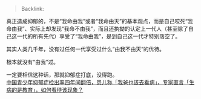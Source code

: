 > Backlink: 

真正造成抑郁的，不是“我命由我”或者“我命由天”的基本观点，而是自己咬死“我命由我”、实际上却发现“我命不由我”，而且还执拗的认定上一代人（甚至除了自己这一代的所有先代）享受了“我命由我”，是到自己这一代才特别落空了。  
  
其实人类几千年，没有过任何一代享受过什么“由我不由天”的优待。  
  
根本就没有“由我”过。  
  
一定要相信这种话，那就抑郁症打底，没得跑。  
[中国青少年抑郁症检出率四年间翻倍，患儿称「我爸也该去看病」，专家直言「生病的是教育」，如何看待该现象？](https://www.zhihu.com/question/630001362/answer/3319366013)
